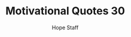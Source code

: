 ---
image: /assets/img/mq/mq_30_gogh.png
title: Motivational Quotes 30
categories:
  - Motivational Quotes
author: Hope Staff
notes: Motivational Quotes 30
embed: >-
  EMBED_GOES_HERE
transcript: >-
  SOME LINES OF TEXT START HERE
---